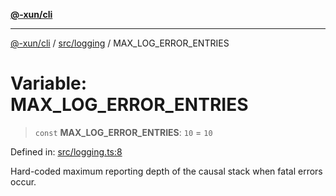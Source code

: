 [**@-xun/cli**](../../../README.md)

***

[@-xun/cli](../../../README.md) / [src/logging](../README.md) / MAX\_LOG\_ERROR\_ENTRIES

# Variable: MAX\_LOG\_ERROR\_ENTRIES

> `const` **MAX\_LOG\_ERROR\_ENTRIES**: `10` = `10`

Defined in: [src/logging.ts:8](https://github.com/Xunnamius/cli-utils/blob/6bb867abfa52659ebcf7604aaf7635e72a00bf51/src/logging.ts#L8)

Hard-coded maximum reporting depth of the causal stack when fatal errors
occur.
